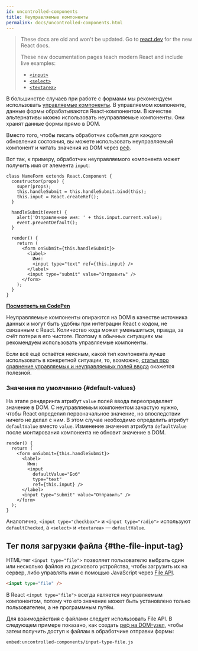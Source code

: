 ```yaml
---
id: uncontrolled-components
title: Неуправляемые компоненты
permalink: docs/uncontrolled-components.html
---
```


<div class="scary">

> These docs are old and won't be updated. Go to [react.dev](https://react.dev/) for the new React docs.
> 
> These new documentation pages teach modern React and include live examples:
>
> - [`<input>`](https://react.dev/reference/react-dom/components/input)
> - [`<select>`](https://react.dev/reference/react-dom/components/select)
> - [`<textarea>`](https://react.dev/reference/react-dom/components/textarea)

</div>

В большинстве случаев при работе с формами мы рекомендуем использовать [управляемые компоненты](/docs/forms.html#controlled-components). В управляемом компоненте, данные формы обрабатываются React-компонентом. В качестве альтернативы можно использовать неуправляемые компоненты. Они хранят данные формы прямо в DOM.

Вместо того, чтобы писать обработчик события для каждого обновления состояния, вы можете использовать неуправляемый компонент и читать значения из DOM через [реф](/docs/refs-and-the-dom.html).

Вот так, к примеру, обработчик неуправляемого компонента может получить имя от элемента `input`:

```javascript{5,9,18}
class NameForm extends React.Component {
  constructor(props) {
    super(props);
    this.handleSubmit = this.handleSubmit.bind(this);
    this.input = React.createRef();
  }

  handleSubmit(event) {
    alert('Отправленное имя: ' + this.input.current.value);
    event.preventDefault();
  }

  render() {
    return (
      <form onSubmit={this.handleSubmit}>
        <label>
          Имя:
          <input type="text" ref={this.input} />
        </label>
        <input type="submit" value="Отправить" />
      </form>
    );
  }
}
```

[**Посмотреть на CodePen**](https://codepen.io/gaearon/pen/WooRWa?editors=0010)

Неуправляемые компоненты опираются на DOM в качестве источника данных и могут быть удобны при интеграции React с кодом, не связанным с React. Количество кода может уменьшиться, правда, за счёт потери в его чистоте. Поэтому в обычных ситуациях мы рекомендуем использовать управляемые компоненты.

Если всё ещё остаётся неясным, какой тип компонента лучше использовать в конкретной ситуации, то, возможно, [статья про сравнение управляемых и неуправляемых полей ввода](https://goshakkk.name/controlled-vs-uncontrolled-inputs-react/) окажется полезной.

### Значения по умолчанию {#default-values}

На этапе рендеринга атрибут `value` полей ввода переопределяет значение в DOM. С неуправляемым компонентом зачастую нужно, чтобы React определил первоначальное значение, но впоследствии ничего не делал с ним. В этом случае необходимо определить атрибут `defaultValue` вместо `value`. Изменение значения атрибута `defaultValue` после монтирования компонента не обновит значение в DOM.

```javascript{7}
render() {
  return (
    <form onSubmit={this.handleSubmit}>
      <label>
        Имя:
        <input
          defaultValue="Боб"
          type="text"
          ref={this.input} />
      </label>
      <input type="submit" value="Отправить" />
    </form>
  );
}
```

Аналогично, `<input type="checkbox">` и `<input type="radio">` используют `defaultChecked`, а `<select>` и `<textarea>` — `defaultValue`.

## Тег поля загрузки файла {#the-file-input-tag}

HTML-тег `<input type="file">` позволяет пользователю выбрать один или несколько файлов из дискового устройства, чтобы загрузить их на сервер, либо управлять ими с помощью JavaScript через [File API](https://developer.mozilla.org/ru/docs/Web/API/File/Using_files_from_web_applications).

```html
<input type="file" />
```

В React `<input type="file">` всегда является неуправляемым компонентом, потому что его значение может быть установлено только пользователем, а не программным путём.

Для взаимодействия с файлами следует использовать File API. В следующем примере показано, как создать [реф на DOM-узел](/docs/refs-and-the-dom.html), чтобы затем получить доступ к файлам в обработчике отправки формы:

`embed:uncontrolled-components/input-type-file.js`

[](codepen://uncontrolled-components/input-type-file)

